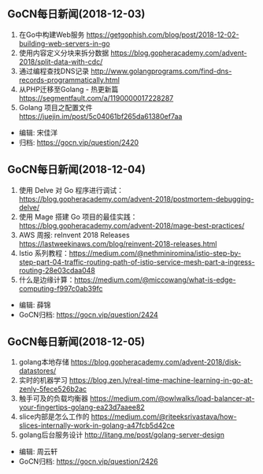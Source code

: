 ## GoCN每日新闻(2018-12-03)
 
1. 在Go中构建Web服务 https://getgophish.com/blog/post/2018-12-02-building-web-servers-in-go
2. 使用内容定义分块来拆分数据 https://blog.gopheracademy.com/advent-2018/split-data-with-cdc/
3. 通过编程查找DNS记录 http://www.golangprograms.com/find-dns-records-programmatically.html
4. 从PHP迁移至Golang - 热更新篇 https://segmentfault.com/a/1190000017228287
5. Golang 项目之配置文件 https://juejin.im/post/5c04061bf265da61380ef7aa

- 编辑: 宋佳洋
- 归档: https://gocn.vip/question/2420


## GoCN每日新闻(2018-12-04)

1. 使用 Delve 对 Go 程序进行调试： https://blog.gopheracademy.com/advent-2018/postmortem-debugging-delve/
2. 使用 Mage 搭建 Go 项目的最佳实践：https://blog.gopheracademy.com/advent-2018/mage-best-practices/
3. AWS 周报:  reInvent 2018 Releases   https://lastweekinaws.com/blog/reinvent-2018-releases.html
4. Istio 系列教程：https://medium.com/@nethminiromina/istio-step-by-step-part-04-traffic-routing-path-of-istio-service-mesh-part-a-ingress-routing-28e03cdaa048
5. 什么是边缘计算：https://medium.com/@miccowang/what-is-edge-computing-f997c0ab39fc

- 编辑: 薛锦
- GoCN归档:  https://gocn.vip/question/2424


## GoCN每日新闻(2018-12-05)

1. golang本地存储 https://blog.gopheracademy.com/advent-2018/disk-datastores/ 
2. 实时的机器学习 https://blog.zen.ly/real-time-machine-learning-in-go-at-zenly-5fece526b2ac 
3. 触手可及的负载均衡器 https://medium.com/@owlwalks/load-balancer-at-your-fingertips-golang-ea23d7aaee82 
4. slice内部是怎么工作的 https://medium.com/@riteeksrivastava/how-slices-internally-work-in-golang-a47fcb5d42ce 
5. golang后台服务设计 http://litang.me/post/golang-server-design 

- 编辑: 周云轩
- GoCN归档:  https://gocn.vip/question/2426
